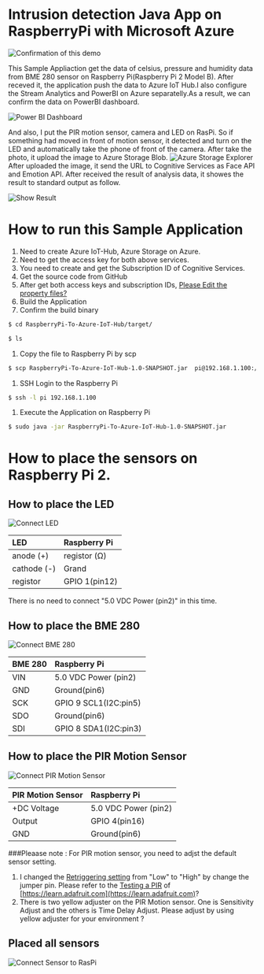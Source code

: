 # Intrusion detection Java App on RaspberryPi with Microsoft Azure 

![Confirmation of this demo](https://c1.staticflickr.com/1/381/31540920304_a8372eb32c_z.jpg)

This Sample Appliaction get the data of celsius, pressure and humidity data from BME 280 sensor on Raspberry Pi(Raspberry Pi 2 Model B).
After receved it, the application push the data to Azure IoT Hub.I also configure the Stream Analytics and PowerBI on Azure separatelly.As a result, we can confirm the data on PowerBI dashboard.

![Power BI Dashboard](https://c1.staticflickr.com/1/328/32233128852_67c067eb60.jpg)

And also, I put the PIR motion sensor, camera and LED on RasPi. So if something had moved in front of motion sensor, it detected and turn on the LED and automatically take the phone of front of the camera. After take the photo, it upload the image to Azure Storage Blob. 
![Azure Storage Explorer](https://c1.staticflickr.com/1/613/32233420072_a1ed6889b1_c.jpg)
After uploaded the image, it send the URL to Cognitive Services as Face API and Emotion API. After received the result of analysis data, it showes the result to standard output as follow.

![Show Result](https://c1.staticflickr.com/1/541/32005905580_bf2a18799e_c.jpg)

# How to run this Sample Application
1. Need to create Azure IoT-Hub, Azure Storage on Azure.
1. Need to get the access key for both above services.
1. You need to create and get the Subscription ID of Cognitive Services.
1. Get the source code from GitHub
1. After get both access keys and subscription IDs, [Please Edit the property files?](https://github.com/yoshioterada/RaspberryPi-To-Azure-IoT-Hub/blob/master/src/main/resources/app-resources_ja_JP.properties "Please Edit this property?")
1. Build the Application
1. Confirm the build binary  
```bash
$ cd RaspberryPi-To-Azure-IoT-Hub/target/
```  
```bash
$ ls
```  
1. Copy the file to Raspberry Pi by scp
```bash
$ scp RaspberryPi-To-Azure-IoT-Hub-1.0-SNAPSHOT.jar  pi@192.168.1.100:/home/pi/
``` 
1. SSH Login to the Raspberry Pi  
```bash
$ ssh -l pi 192.168.1.100
``` 
1. Execute the Application on Raspberry Pi  
```bash
$ sudo java -jar RaspberryPi-To-Azure-IoT-Hub-1.0-SNAPSHOT.jar  
```  


# How to place the sensors on Raspberry Pi 2.
## How to place the LED

![Connect LED](https://c1.staticflickr.com/1/519/31540433654_972793cf39.jpg)

|LED | Raspberry Pi |
|:-----------|:------------|
|anode (+)|registor (Ω) |
|cathode (-) | Grand |
|registor|GPIO 1(pin12) |

There is no need to connect "5.0 VDC Power (pin2)" in this time.

## How to place the BME 280
![Connect BME 280](https://c1.staticflickr.com/1/499/32232875822_3defde6773.jpg)

|BME 280 | Raspberry Pi |
|:-----------|:------------|
|VIN|5.0 VDC Power (pin2) |
|GND|Ground(pin6)|
|SCK|GPIO 9 SCL1(I2C:pin5)|
|SDO|Ground(pin6)|
|SDI|GPIO 8 SDA1(I2C:pin3)|

## How to place the PIR Motion Sensor
![Connect PIR Motion Sensor](https://c1.staticflickr.com/1/746/32232875872_776592c39b.jpg)

|PIR Motion Sensor | Raspberry Pi |
|:-----------|:------------|
|+DC Voltage|5.0 VDC Power (pin2) |
|Output|GPIO 4(pin16)|
|GND|Ground(pin6)|

###Pleaase note :
For PIR motion sensor, you need to adjst the default sensor setting. 
1. I changed the [Retriggering setting](https://learn.adafruit.com/pir-passive-infrared-proximity-motion-sensor/testing-a-pir) from "Low" to "High" by change the jumper pin. Please refer to the [Testing a PIR](https://learn.adafruit.com/pir-passive-infrared-proximity-motion-sensor/testing-a-pir) of [https://learn.adafruit.com](https://learn.adafruit.com)?
2. There is two yellow adjuster on the PIR Motion sensor. One is Sensitivity Adjust and the others is Time Delay Adjust. Please adjust by using yellow adjuster for your environment ?

## Placed all sensors
![Connect Sensor to RasPi](https://c1.staticflickr.com/1/721/31540433514_2952ab6f01.jpg)